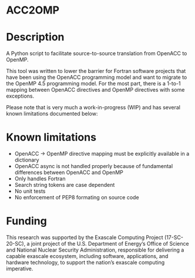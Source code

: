 # ACC2OMP

# Description
A Python script to facilitate source-to-source translation from OpenACC to OpenMP.

This tool was written to lower the barrier for Fortran software projects that have been using the OpenACC programming model
and want to migrate to the OpenMP 4.5 programming model. For the most part, there is a 1-to-1 mapping between OpenACC directives
and OpenMP directives with some exceptions.

Please note that is very much a work-in-progress (WIP) and has several known limitations documented below:

# Known limitations
- OpenACC -> OpenMP directive mapping must be explicitly available in a dictionary
- OpenACC async is not handled properly because of fundamental differences between OpenACC and OpenMP
- Only handles Fortran
- Search string tokens are case dependent
- No unit tests
- No enforcement of PEP8 formating on source code

# Funding
This research was supported by the Exascale Computing Project (17-SC-20-SC), a joint project of the U.S. Department of Energy’s
Office of Science and National Nuclear Security Administration, responsible for delivering a capable exascale ecosystem, including
software, applications, and hardware technology, to support the nation’s exascale computing imperative.
